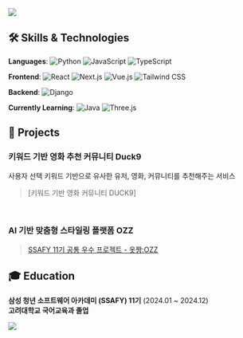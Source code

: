 <img src="https://capsule-render.vercel.app/api?type=waving&color=007fff&section=header&text=Hayeon%20Kim&height=250&fontColor=ffffff" />

## 🛠️ Skills & Technologies
**Languages**:
  ![Python](https://img.shields.io/badge/-Python-3776AB?logo=python&logoColor=white)
  ![JavaScript](https://img.shields.io/badge/-JavaScript-F7DF1E?logo=javascript&logoColor=black)
  ![TypeScript](https://img.shields.io/badge/-TypeScript-3178C6?logo=typescript&logoColor=white)

**Frontend**:
  ![React](https://img.shields.io/badge/-React-61DAFB?logo=react&logoColor=black)
  ![Next.js](https://img.shields.io/badge/-Next.js-000000?logo=next.js&logoColor=white)
  ![Vue.js](https://img.shields.io/badge/-Vue.js-4FC08D?logo=vue.js&logoColor=white)
  ![Tailwind CSS](https://img.shields.io/badge/-Tailwind%20CSS-38B2AC?logo=tailwind-css&logoColor=white)

**Backend**:
  ![Django](https://img.shields.io/badge/-Django-092D40?logo=django&logoColor=white)

**Currently Learning**:
  ![Java](https://img.shields.io/badge/-Java-007396?logo=java&logoColor=white)
  ![Three.js](https://img.shields.io/badge/-Three.js-000000?logo=three.js&logoColor=white)



## 🎯 Projects

### **키워드 기반 영화 추천 커뮤니티 Duck9**
사용자 선택 키워드 기반으로 유사한 유저, 영화, 커뮤니티를 추천해주는 서비스
  > [키워드 기반 영화 커뮤니티 DUCK9]

<br/>

### **AI 기반 맞춤형 스타일링 플랫폼 OZZ**
  > [SSAFY 11기 공통 우수 프로젝트 - 옷짱:OZZ](https://github.com/doongyeop/OZZ)

## 🎓 Education
  **삼성 청년 소프트웨어 아카데미 (SSAFY) 11기** (2024.01 ~ 2024.12)  
  **고려대학교 국어교육과 졸업**


<img src="https://capsule-render.vercel.app/api?type=waving&color=007fff&section=footer&height=120" />
